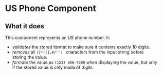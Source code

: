 # US Phone Component



## What it does

This component represents an US phone number. It:

- *validates* the stored format to make sure it contains exactly 10 digits.
- *removes* all `()*-[].#/'': ` characters from the input string before storing the value.
- *formats* the value as `(123) 456-7890` when displaying the value, but only if the stored value is only made of digits.

